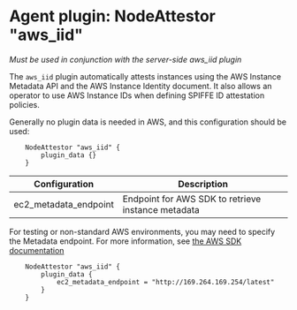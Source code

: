 # Agent plugin: NodeAttestor "aws_iid"

*Must be used in conjunction with the server-side aws_iid plugin*

The `aws_iid` plugin automatically attests instances using the AWS Instance
Metadata API and the AWS Instance Identity document. It also allows an operator
to use AWS Instance IDs when defining SPIFFE ID attestation policies.

Generally no plugin data is needed in AWS, and this configuration should be used:

```hcl
    NodeAttestor "aws_iid" {
        plugin_data {}
    }
```

| Configuration         | Description                                        |
|-----------------------|----------------------------------------------------|
| ec2_metadata_endpoint | Endpoint for AWS SDK to retrieve instance metadata |

For testing or non-standard AWS environments, you may need to specify the
Metadata endpoint.  For more information, see [the AWS SDK documentation](https://docs.aws.amazon.com/sdk-for-go/api/aws/ec2metadata/)

```hcl
    NodeAttestor "aws_iid" {
        plugin_data {
            ec2_metadata_endpoint = "http://169.264.169.254/latest"
        }
    }
```
